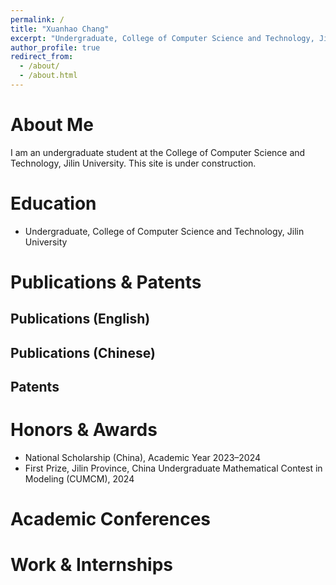 ```yaml
---
permalink: /
title: "Xuanhao Chang"
excerpt: "Undergraduate, College of Computer Science and Technology, Jilin University"
author_profile: true
redirect_from: 
  - /about/
  - /about.html
---
```


<span class='anchor' id='about-me'></span>

# About Me

I am an undergraduate student at the College of Computer Science and Technology, Jilin University. This site is under construction.

<span class='anchor' id='education'></span>

# Education

- Undergraduate, College of Computer Science and Technology, Jilin University

<span class='anchor' id='publications-and-patents'></span>

# Publications & Patents

## Publications (English)
<!-- None for now -->

## Publications (Chinese)
<!-- None for now -->

## Patents
<!-- None for now -->

<span class='anchor' id='honors-and-awards'></span>

# Honors & Awards

- National Scholarship (China), Academic Year 2023–2024
- First Prize, Jilin Province, China Undergraduate Mathematical Contest in Modeling (CUMCM), 2024

<span class='anchor' id='academic-conferences'></span>

# Academic Conferences
<!-- None for now -->

<span class='anchor' id='work-and-internships'></span>

# Work & Internships
<!-- None for now -->


